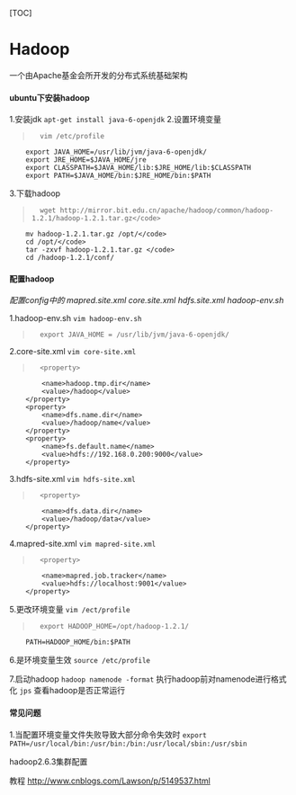 [TOC]
# Hadoop 

一个由Apache基金会所开发的分布式系统基础架构

#### ubuntu下安装hadoop

1.安装jdk
`apt-get install java-6-openjdk`
2.设置环境变量
>		vim /etc/profile
		export JAVA_HOME=/usr/lib/jvm/java-6-openjdk/ 
		export JRE_HOME=$JAVA_HOME/jre 
		export CLASSPATH=$JAVA_HOME/lib:$JRE_HOME/lib:$CLASSPATH 
		export PATH=$JAVA_HOME/bin:$JRE_HOME/bin:$PATH 
			
3.下载hadoop
>		wget http://mirror.bit.edu.cn/apache/hadoop/common/hadoop-1.2.1/hadoop-1.2.1.tar.gz</code>
		mv hadoop-1.2.1.tar.gz /opt/</code>
		cd /opt/</code>
		tar -zxvf hadoop-1.2.1.tar.gz </code>
		cd /hadoop-1.2.1/conf/ 

#### 配置hadoop

*配置config中的 mapred.site.xml core.site.xml hdfs.site.xml hadoop-env.sh*

1.hadoop-env.sh
`vim hadoop-env.sh`
>		export JAVA_HOME = /usr/lib/jvm/java-6-openjdk/

2.core-site.xml
`vim core-site.xml`
>		<property>
			<name>hadoop.tmp.dir</name>
			<value>/hadoop</value>
		</property>
		<property>
			<name>dfs.name.dir</name>
			<value>/hadoop/name</value>
		</property>
		<property>
			<name>fs.default.name</name>
			<value>hdfs://192.168.0.200:9000</value>
		</property>

3.hdfs-site.xml
`vim hdfs-site.xml`
>		<property>
			<name>dfs.data.dir</name>
			<value>/hadoop/data</value>
		</property>

4.mapred-site.xml
`vim mapred-site.xml`
>		<property>
			<name>mapred.job.tracker</name>
			<value>hdfs://localhost:9001</value>
		</property>

5.更改环境变量
`vim /ect/profile`	
>		export HADOOP_HOME=/opt/hadoop-1.2.1/
		PATH=HADOOP_HOME/bin:$PATH

6.是环境变量生效
`source /etc/profile`

7.启动hadoop
`hadoop namenode -format` 执行hadoop前对namenode进行格式化
`jps` 查看hadoop是否正常运行


#### 常见问题

1.当配置环境变量文件失败导致大部分命令失效时
`export PATH=/usr/local/bin:/usr/bin:/bin:/usr/local/sbin:/usr/sbin`



hadoop2.6.3集群配置

教程  http://www.cnblogs.com/Lawson/p/5149537.html